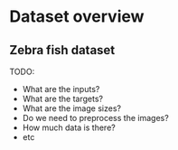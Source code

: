 # Dataset overview

## Zebra fish dataset
TODO:
- What are the inputs?
- What are the targets?
- What are the image sizes?
- Do we need to preprocess the images?
- How much data is there?
- etc